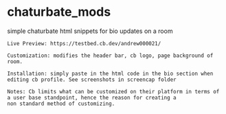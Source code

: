 # chaturbate_mods
simple chaturbate html snippets for bio updates on a room


    Live Preview: https://testbed.cb.dev/andrew000021/

    Customization: modifies the header bar, cb logo, page background of room. 

    Installation: simply paste in the html code in the bio section when editing cb profile. See screenshots in screencap folder

    Notes: Cb limits what can be customized on their platform in terms of a user base standpoint, hence the reason for creating a 
    non standard method of customizing.


